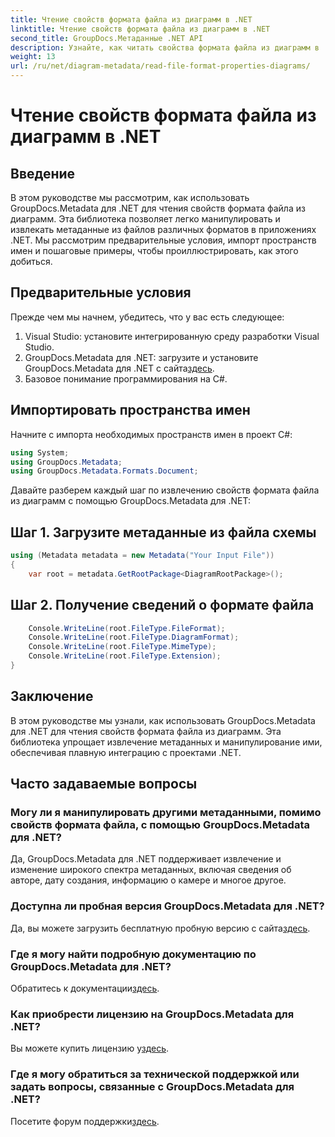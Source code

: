 ```yaml
---
title: Чтение свойств формата файла из диаграмм в .NET
linktitle: Чтение свойств формата файла из диаграмм в .NET
second_title: GroupDocs.Метаданные .NET API
description: Узнайте, как читать свойства формата файла из диаграмм в .NET с помощью GroupDocs.Metadata. Извлекайте подробные метаданные без особых усилий.
weight: 13
url: /ru/net/diagram-metadata/read-file-format-properties-diagrams/
---
```


# Чтение свойств формата файла из диаграмм в .NET

## Введение
В этом руководстве мы рассмотрим, как использовать GroupDocs.Metadata для .NET для чтения свойств формата файла из диаграмм. Эта библиотека позволяет легко манипулировать и извлекать метаданные из файлов различных форматов в приложениях .NET. Мы рассмотрим предварительные условия, импорт пространств имен и пошаговые примеры, чтобы проиллюстрировать, как этого добиться.

## Предварительные условия
Прежде чем мы начнем, убедитесь, что у вас есть следующее:
1. Visual Studio: установите интегрированную среду разработки Visual Studio.
2.  GroupDocs.Metadata для .NET: загрузите и установите GroupDocs.Metadata для .NET с сайта[здесь](https://releases.groupdocs.com/metadata/net/).
3. Базовое понимание программирования на C#.

## Импортировать пространства имен
Начните с импорта необходимых пространств имен в проект C#:
```csharp
using System;
using GroupDocs.Metadata;
using GroupDocs.Metadata.Formats.Document;
```

Давайте разберем каждый шаг по извлечению свойств формата файла из диаграмм с помощью GroupDocs.Metadata для .NET:
## Шаг 1. Загрузите метаданные из файла схемы
```csharp
using (Metadata metadata = new Metadata("Your Input File"))
{
    var root = metadata.GetRootPackage<DiagramRootPackage>();
```
## Шаг 2. Получение сведений о формате файла
```csharp
    Console.WriteLine(root.FileType.FileFormat);
    Console.WriteLine(root.FileType.DiagramFormat);
    Console.WriteLine(root.FileType.MimeType);
    Console.WriteLine(root.FileType.Extension);
}
```

## Заключение
В этом руководстве мы узнали, как использовать GroupDocs.Metadata для .NET для чтения свойств формата файла из диаграмм. Эта библиотека упрощает извлечение метаданных и манипулирование ими, обеспечивая плавную интеграцию с проектами .NET.

## Часто задаваемые вопросы
### Могу ли я манипулировать другими метаданными, помимо свойств формата файла, с помощью GroupDocs.Metadata для .NET?
Да, GroupDocs.Metadata для .NET поддерживает извлечение и изменение широкого спектра метаданных, включая сведения об авторе, дату создания, информацию о камере и многое другое.
### Доступна ли пробная версия GroupDocs.Metadata для .NET?
 Да, вы можете загрузить бесплатную пробную версию с сайта[здесь](https://releases.groupdocs.com/).
### Где я могу найти подробную документацию по GroupDocs.Metadata для .NET?
 Обратитесь к документации[здесь](https://tutorials.groupdocs.com/metadata/net/).
### Как приобрести лицензию на GroupDocs.Metadata для .NET?
 Вы можете купить лицензию у[здесь](https://purchase.groupdocs.com/buy).
### Где я могу обратиться за технической поддержкой или задать вопросы, связанные с GroupDocs.Metadata для .NET?
 Посетите форум поддержки[здесь](https://forum.groupdocs.com/c/metadata/14).